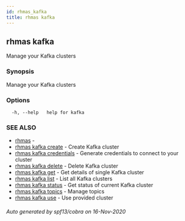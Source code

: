 ```yaml
---
id: rhmas_kafka
title: rhmas kafka
---
```

## rhmas kafka

Manage your Kafka clusters

### Synopsis

Manage your Kafka clusters

### Options

```
  -h, --help   help for kafka
```

### SEE ALSO

* [rhmas](rhmas.md)	 - 
* [rhmas kafka create](rhmas_kafka_create.md)	 - Create Kafka cluster
* [rhmas kafka credentials](rhmas_kafka_credentials.md)	 - Generate credentials to connect to your cluster
* [rhmas kafka delete](rhmas_kafka_delete.md)	 - Delete Kafka cluster
* [rhmas kafka get](rhmas_kafka_get.md)	 - Get details of single Kafka cluster
* [rhmas kafka list](rhmas_kafka_list.md)	 - List all Kafka clusters
* [rhmas kafka status](rhmas_kafka_status.md)	 - Get status of current Kafka cluster
* [rhmas kafka topics](rhmas_kafka_topics.md)	 - Manage topics
* [rhmas kafka use](rhmas_kafka_use.md)	 - Use provided cluster

###### Auto generated by spf13/cobra on 16-Nov-2020
